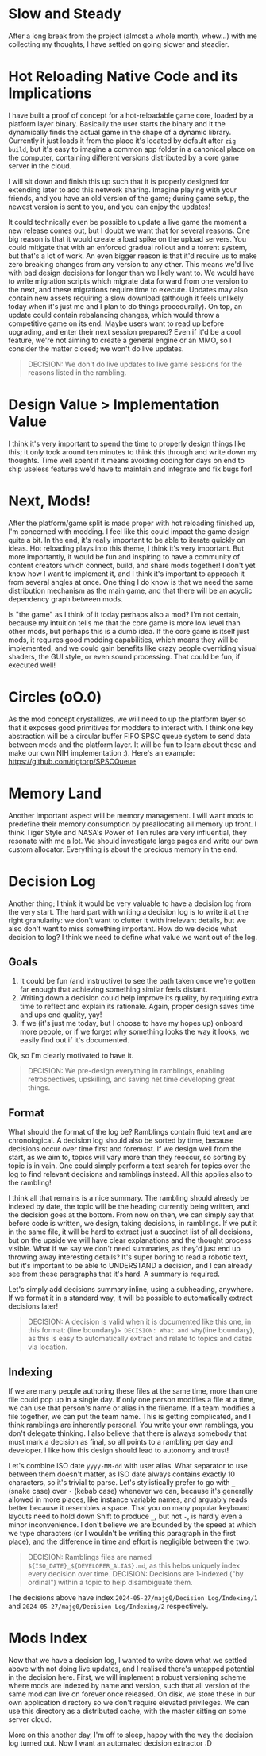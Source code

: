# Slow and Steady

After a long break from the project (almost a whole month, whew...) with me collecting my thoughts, I have settled on going slower and steadier.

# Hot Reloading Native Code and its Implications

I have built a proof of concept for a hot-reloadable game core, loaded by a platform layer binary.
Basically the user starts the binary and it the dynamically finds the actual game in the shape of a dynamic library.
Currently it just loads it from the place it's located by default after `zig build`, but it's easy to imagine a common app folder in a canonical place on the computer, containing different versions distributed by a core game server in the cloud.

I will sit down and finish this up such that it is properly designed for extending later to add this network sharing.
Imagine playing with your friends, and you have an old version of the game; during game setup, the newest version is sent to you, and you can enjoy the updates!

It could technically even be possible to update a live game the moment a new release comes out, but I doubt we want that for several reasons.
One big reason is that it would create a load spike on the upload servers. You could mitigate that with an enforced gradual rollout and a torrent system, but that's a lot of work.
An even bigger reason is that it'd require us to make zero breaking changes from any version to any other. This means we'd live with bad design decisions for longer than we likely want to.
We would have to write migration scripts which migrate data forward from one version to the next, and these migrations require time to execute. Updates may also contain new assets requiring a slow download (although it feels unlikely today when it's just me and I plan to do things procedurally).
On top, an update could contain rebalancing changes, which would throw a competitive game on its end.
Maybe users want to read up before upgrading, and enter their next session prepared?
Even if it'd be a cool feature, we're not aiming to create a general engine or an MMO, so I consider the matter closed; we won't do live updates.

> DECISION: We don't do live updates to live game sessions for the reasons listed in the rambling.

# Design Value > Implementation Value

I think it's very important to spend the time to properly design things like this; it only took around ten minutes to think this through and write down my thoughts.
Time well spent if it means avoiding coding for days on end to ship useless features we'd have to maintain and integrate and fix bugs for!

# Next, Mods!

After the platform/game split is made proper with hot reloading finished up, I'm concerned with modding. I feel like this could impact the game design quite a bit.
In the end, it's really important to be able to iterate quickly on ideas. Hot reloading plays into this theme, I think it's very important.
But more importantly, it would be fun and inspiring to have a community of content creators which connect, build, and share mods together!
I don't yet know how I want to implement it, and I think it's important to approach it from several angles at once.
One thing I do know is that we need the same distribution mechanism as the main game, and that there will be an acyclic dependency graph between mods.

Is "the game" as I think of it today perhaps also a mod?
I'm not certain, because my intuition tells me that the core game is more low level than other mods, but perhaps this is a dumb idea.
If the core game is itself just mods, it requires good modding capabilities, which means they will be implemented, and we could gain benefits like crazy people overriding visual shaders, the GUI style, or even sound processing.
That could be fun, if executed well!

# Circles (oO.0)

As the mod concept crystallizes, we will need to up the platform layer so that it exposes good primitives for modders to interact with.
I think one key abstraction will be a circular buffer FIFO SPSC queue system to send data between mods and the platform layer.
It will be fun to learn about these and make our own NIH implementation :). Here's an example: https://github.com/rigtorp/SPSCQueue

# Memory Land

Another important aspect will be memory management. I will want mods to predefine their memory consumption by preallocating all memory up front.
I think Tiger Style and NASA's Power of Ten rules are very influential, they resonate with me a lot.
We should investigate large pages and write our own custom allocator. Everything is about the precious memory in the end.

# Decision Log

Another thing; I think it would be very valuable to have a decision log from the very start.
The hard part with writing a decision log is to write it at the right granularity: we don't want to clutter it with irrelevant details, but we also don't want to miss something important.
How do we decide what decision to log?
I think we need to define what value we want out of the log.

## Goals

1. It could be fun (and instructive) to see the path taken once we're gotten far enough that achieving something similar feels distant.
2. Writing down a decision could help improve its quality, by requiring extra time to reflect and explain its rationale. Again, proper design saves time and ups end quality, yay!
3. If we (it's just me today, but I choose to have my hopes up) onboard more people, or if we forget why something looks the way it looks, we easily find out if it's documented.

Ok, so I'm clearly motivated to have it.

> DECISION: We pre-design everything in ramblings, enabling retrospectives, upskilling, and saving net time developing great things.

## Format

What should the format of the log be?
Ramblings contain fluid text and are chronological. A decision log should also be sorted by time, because decisions occur over time first and foremost.
If we design well from the start, as we aim to, topics will vary more than they reoccur, so sorting by topic is in vain.
One could simply perform a text search for topics over the log to find relevant decisions and ramblings instead.
All this applies also to the rambling!

I think all that remains is a nice summary. The rambling should already be indexed by date, the topic will be the heading currently being written, and the decision goes at the bottom.
From now on then, we can simply say that before code is written, we design, taking decisions, in ramblings.
If we put it in the same file, it will be hard to extract just a succinct list of all decisions, but on the upside we will have clear explanations and the thought process visible.
What if we say we don't need summaries, as they'd just end up throwing away interesting details?
It's super boring to read a robotic text, but it's important to be able to UNDERSTAND a decision, and I can already see from these paragraphs that it's hard. A summary is required.

Let's simply add decisions summary inline, using a subheading, anywhere. If we format it in a standard way, it will be possible to automatically extract decisions later!

> DECISION: A decision is valid when it is documented like this one, in this format: (line boundary)`> DECISION: What and why`(line boundary), as this is easy to automatically extract and relate to topics and dates via location.

## Indexing

If we are many people authoring these files at the same time, more than one file could pop up in a single day.
If only one person modifies a file at a time, we can use that person's name or alias in the filename.
If a team modifies a file together, we can put the team name.
This is getting complicated, and I think ramblings are inherently personal. You write your own ramblings, you don't delegate thinking.
I also believe that there is always somebody that must mark a decision as final, so all points to a rambling per day and developer.
I like how this design should lead to autonomy and trust!

Let's combine ISO date `yyyy-MM-dd` with user alias. What separator to use between them doesn't matter, as ISO date always contains exactly 10 characters, so it's trivial to parse.
Let's stylistically prefer to go with `_` (snake case) over `-` (kebab case) whenever we can, because it's generally allowed in more places, like instance variable names, and arguably reads better because it resembles a space.
That you on many popular keyboard layouts need to hold down Shift to produce `_`, but not `-`, is hardly even a minor inconvenience.
I don't believe we are bounded by the speed at which we type characters (or I wouldn't be writing this paragraph in the first place), and the difference in time and effort is negligible between the two.

> DECISION: Ramblings files are named `${ISO_DATE}_${DEVELOPER_ALIAS}.md`, as this helps uniquely index every decision over time.
> DECISION: Decisions are 1-indexed ("by ordinal") within a topic to help disambiguate them.

The decisions above have index `2024-05-27/majg0/Decision Log/Indexing/1` and `2024-05-27/majg0/Decision Log/Indexing/2` respectively.

# Mods Index

Now that we have a decision log, I wanted to write down what we settled above with not doing live updates, and I realised there's untapped potential in the decision here.
First, we will implement a robust versioning scheme where mods are indexed by name and version, such that all version of the same mod can live on forever once released.
On disk, we store these in our own application directory so we don't require elevated privileges. We can use this directory as a distributed cache, with the master sitting on some server cloud.

More on this another day, I'm off to sleep, happy with the way the decision log turned out. Now I want an automated decision extractor :D
